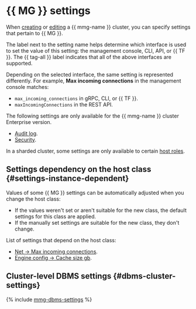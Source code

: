 # {{ MG }} settings

When [creating](../operations/cluster-create.md) or [editing](../operations/update.md#change-mongod-config) a {{ mmg-name }} cluster, you can specify settings that pertain to {{ MG }}.

The label next to the setting name helps determine which interface is used to set the value of this setting: the management console, CLI, API, or {{ TF }}. The {{ tag-all }} label indicates that all of the above interfaces are supported.

Depending on the selected interface, the same setting is represented differently. For example, **Max incoming connections** in the management console matches:

* `max_incoming_connections` in gRPC, CLI, or {{ TF }}.
* `maxIncomingConnections` in the REST API.

The following settings are only available for the {{ mmg-name }} cluster Enterprise version.

* [Audit log](#setting-audit-log).
* [Security](#setting-security).

In a sharded cluster, some settings are only available to certain [host roles](sharding.md#shard-management).

## Settings dependency on the host class {#settings-instance-dependent}

Values of some {{ MG }} settings can be automatically adjusted when you change the host class:

* If the values weren't set or aren't suitable for the new class, the default settings for this class are applied.
* If the manually set settings are suitable for the new class, they don't change.

List of settings that depend on the host class:

* [Net → Max incoming connections](#setting-max-incoming-connections).
* [Engine config → Cache size gb](#setting-engine-cache-size).

## Cluster-level DBMS settings {#dbms-cluster-settings}

{% include [mmg-dbms-settings](../../_includes/mdb/mmg-dbms-settings.md) %}
